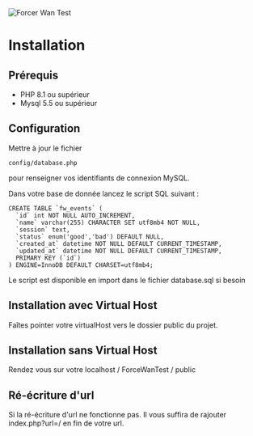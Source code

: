 <img src="https://banners.beyondco.de/Test%20Force%20Wan.png?theme=light&packageManager=&packageName=ForceWanTest&pattern=floatingCogs&style=style_1&description=Test+D%C3%A9veloppement+Force+Wan&md=1&showWatermark=0&fontSize=100px&images=https://alexandre-ribes.fr/build/assets/logo_a_dark.de112076.svg&widths=600" alt="Forcer Wan Test">

# Installation 

## Prérequis

- PHP 8.1 ou supérieur
- Mysql 5.5 ou supérieur

## Configuration 

Mettre à jour le fichier

```
config/database.php
```

pour renseigner vos identifiants de connexion MySQL.

Dans votre base de donnée lancez le script SQL suivant :

```
CREATE TABLE `fw_events` (
  `id` int NOT NULL AUTO_INCREMENT,
  `name` varchar(255) CHARACTER SET utf8mb4 NOT NULL,
  `session` text,
  `status` enum('good','bad') DEFAULT NULL,
  `created_at` datetime NOT NULL DEFAULT CURRENT_TIMESTAMP,
  `updated_at` datetime NOT NULL DEFAULT CURRENT_TIMESTAMP,
  PRIMARY KEY (`id`)
) ENGINE=InnoDB DEFAULT CHARSET=utf8mb4;
```

Le script est disponible en import dans le fichier database.sql si besoin

## Installation avec Virtual Host

Faîtes pointer votre virtualHost vers le dossier public du projet. 

## Installation sans Virtual Host

Rendez vous sur votre localhost / ForceWanTest / public 

## Ré-écriture d'url

Si la ré-écriture d'url ne fonctionne pas. Il vous suffira de rajouter index.php?url=/ en fin de votre url.